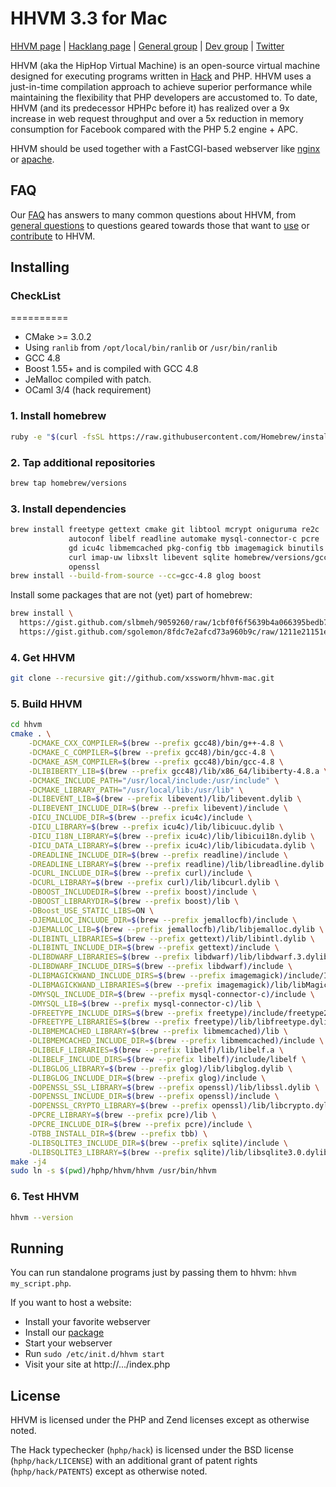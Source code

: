# HHVM 3.3 for Mac

[HHVM page](http://hhvm.com) |
[Hacklang page](http://hacklang.org) |
[General group](https://www.facebook.com/groups/hhvm.general/) |
[Dev group](https://www.facebook.com/groups/hhvm.dev/?ref=br_tf) |
[Twitter](http://twitter.com/HipHopVM)

HHVM (aka the HipHop Virtual Machine) is an open-source virtual machine designed for executing programs written in [Hack](http://hacklang.org) and PHP. HHVM uses a just-in-time compilation approach to achieve superior performance while maintaining the flexibility that PHP developers are accustomed to. To date, HHVM (and its predecessor HPHPc before it) has realized over a 9x increase in web request throughput and over a 5x reduction in memory consumption for Facebook compared with the PHP 5.2 engine + APC.

HHVM should be used together with a FastCGI-based webserver like [nginx](https://github.com/facebook/hhvm/wiki/FastCGI#making-it-work-with-nginx) or [apache](https://github.com/facebook/hhvm/wiki/FastCGI#making-it-work-with-apache).


## FAQ

Our [FAQ](https://github.com/facebook/hhvm/wiki/FAQ) has answers to many common questions about HHVM, from [general questions](https://github.com/facebook/hhvm/wiki/FAQ#general) to questions geared towards those that want to [use](https://github.com/facebook/hhvm/wiki/FAQ#users) or [contribute](https://github.com/facebook/hhvm/wiki/FAQ#contributors) to HHVM.


## Installing

### CheckList
==========

- CMake >= 3.0.2
- Using `ranlib` from `/opt/local/bin/ranlib` or `/usr/bin/ranlib`
- GCC 4.8
- Boost 1.55+ and is compiled with GCC 4.8
- JeMalloc compiled with patch.
- OCaml 3/4 (hack requirement)



### 1. Install homebrew

```sh
ruby -e "$(curl -fsSL https://raw.githubusercontent.com/Homebrew/install/master/install)"
```

### 2. Tap additional repositories

```sh
brew tap homebrew/versions
```

### 3. Install dependencies
```sh
brew install freetype gettext cmake git libtool mcrypt oniguruma re2c     \
             autoconf libelf readline automake mysql-connector-c pcre     \
             gd icu4c libmemcached pkg-config tbb imagemagick binutils    \
             curl imap-uw libxslt libevent sqlite homebrew/versions/gcc48 \
             openssl
brew install --build-from-source --cc=gcc-4.8 glog boost
```

Install some packages that are not (yet) part of homebrew:

```sh
brew install \
  https://gist.github.com/slbmeh/9059260/raw/1cbf0f6f5639b4a066395bedb702cdd6bd895d15/libdwarf.rb \
  https://gist.github.com/sgolemon/8fdc7e2afcd73a960b9c/raw/1211e21151ed3443dbc027e5383fb49e9eb1ab91/jemallocfb.rb
```

### 4. Get HHVM

```sh
git clone --recursive git://github.com/xssworm/hhvm-mac.git
```

### 5. Build HHVM

```sh
cd hhvm
cmake . \
    -DCMAKE_CXX_COMPILER=$(brew --prefix gcc48)/bin/g++-4.8 \
    -DCMAKE_C_COMPILER=$(brew --prefix gcc48)/bin/gcc-4.8 \
    -DCMAKE_ASM_COMPILER=$(brew --prefix gcc48)/bin/gcc-4.8 \
    -DLIBIBERTY_LIB=$(brew --prefix gcc48)/lib/x86_64/libiberty-4.8.a \
    -DCMAKE_INCLUDE_PATH="/usr/local/include:/usr/include" \
    -DCMAKE_LIBRARY_PATH="/usr/local/lib:/usr/lib" \
    -DLIBEVENT_LIB=$(brew --prefix libevent)/lib/libevent.dylib \
    -DLIBEVENT_INCLUDE_DIR=$(brew --prefix libevent)/include \
    -DICU_INCLUDE_DIR=$(brew --prefix icu4c)/include \
    -DICU_LIBRARY=$(brew --prefix icu4c)/lib/libicuuc.dylib \
    -DICU_I18N_LIBRARY=$(brew --prefix icu4c)/lib/libicui18n.dylib \
    -DICU_DATA_LIBRARY=$(brew --prefix icu4c)/lib/libicudata.dylib \
    -DREADLINE_INCLUDE_DIR=$(brew --prefix readline)/include \
    -DREADLINE_LIBRARY=$(brew --prefix readline)/lib/libreadline.dylib \
    -DCURL_INCLUDE_DIR=$(brew --prefix curl)/include \
    -DCURL_LIBRARY=$(brew --prefix curl)/lib/libcurl.dylib \
    -DBOOST_INCLUDEDIR=$(brew --prefix boost)/include \
    -DBOOST_LIBRARYDIR=$(brew --prefix boost)/lib \
    -DBoost_USE_STATIC_LIBS=ON \
    -DJEMALLOC_INCLUDE_DIR=$(brew --prefix jemallocfb)/include \
    -DJEMALLOC_LIB=$(brew --prefix jemallocfb)/lib/libjemalloc.dylib \
    -DLIBINTL_LIBRARIES=$(brew --prefix gettext)/lib/libintl.dylib \
    -DLIBINTL_INCLUDE_DIR=$(brew --prefix gettext)/include \
    -DLIBDWARF_LIBRARIES=$(brew --prefix libdwarf)/lib/libdwarf.3.dylib \
    -DLIBDWARF_INCLUDE_DIRS=$(brew --prefix libdwarf)/include \
    -DLIBMAGICKWAND_INCLUDE_DIRS=$(brew --prefix imagemagick)/include/ImageMagick-6 \
    -DLIBMAGICKWAND_LIBRARIES=$(brew --prefix imagemagick)/lib/libMagickWand-6.Q16.dylib \
    -DMYSQL_INCLUDE_DIR=$(brew --prefix mysql-connector-c)/include \
    -DMYSQL_LIB=$(brew --prefix mysql-connector-c)/lib \
    -DFREETYPE_INCLUDE_DIRS=$(brew --prefix freetype)/include/freetype2 \
    -DFREETYPE_LIBRARIES=$(brew --prefix freetype)/lib/libfreetype.dylib \
    -DLIBMEMCACHED_LIBRARY=$(brew --prefix libmemcached)/lib \
    -DLIBMEMCACHED_INCLUDE_DIR=$(brew --prefix libmemcached)/include \
    -DLIBELF_LIBRARIES=$(brew --prefix libelf)/lib/libelf.a \
    -DLIBELF_INCLUDE_DIRS=$(brew --prefix libelf)/include/libelf \
    -DLIBGLOG_LIBRARY=$(brew --prefix glog)/lib/libglog.dylib \
    -DLIBGLOG_INCLUDE_DIR=$(brew --prefix glog)/include \
    -DOPENSSL_SSL_LIBRARY=$(brew --prefix openssl)/lib/libssl.dylib \
    -DOPENSSL_INCLUDE_DIR=$(brew --prefix openssl)/include \
    -DOPENSSL_CRYPTO_LIBRARY=$(brew --prefix openssl)/lib/libcrypto.dylib \
    -DPCRE_LIBRARY=$(brew --prefix pcre)/lib \
    -DPCRE_INCLUDE_DIR=$(brew --prefix pcre)/include \
    -DTBB_INSTALL_DIR=$(brew --prefix tbb) \
    -DLIBSQLITE3_INCLUDE_DIR=$(brew --prefix sqlite)/include \
    -DLIBSQLITE3_LIBRARY=$(brew --prefix sqlite)/lib/libsqlite3.0.dylib
make -j4
sudo ln -s $(pwd)/hphp/hhvm/hhvm /usr/bin/hhvm
```

### 6. Test HHVM

```sh
hhvm --version
```



## Running

You can run standalone programs just by passing them to hhvm: `hhvm my_script.php`.

If you want to host a website:
* Install your favorite webserver
* Install our [package](https://github.com/facebook/hhvm/wiki/Prebuilt%20Packages%20for%20HHVM)
* Start your webserver
* Run `sudo /etc/init.d/hhvm start`
* Visit your site at http://.../index.php


## License

HHVM is licensed under the PHP and Zend licenses except as otherwise noted.

The Hack typechecker (`hphp/hack`) is licensed under the BSD license (`hphp/hack/LICENSE`) with an additional grant of patent rights (`hphp/hack/PATENTS`) except as otherwise noted.
